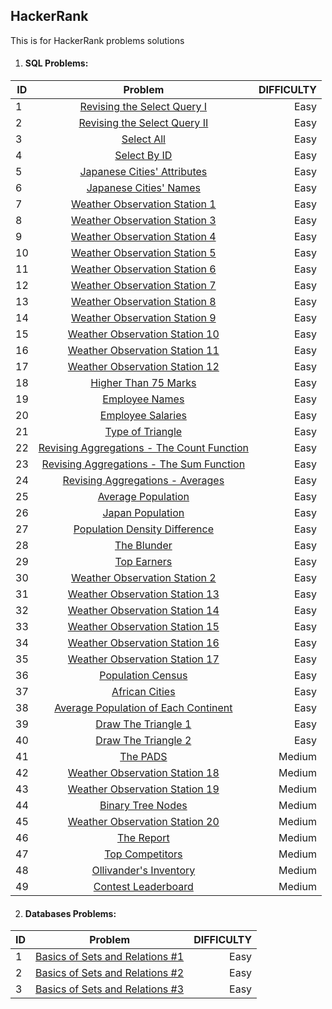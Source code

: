 ## HackerRank
This is for HackerRank problems solutions

1. #### SQL Problems:

| ID     | Problem                                                                                                | DIFFICULTY  |
| -------|:------------------------------------------------------------------------------------------------------:| -----------:|
| 1      | [Revising the Select Query I](https://www.hackerrank.com/challenges/revising-the-select-query)         | Easy        |
| 2      | [Revising the Select Query II](https://www.hackerrank.com/challenges/revising-the-select-query-2)      | Easy        |
| 3      | [Select All](https://www.hackerrank.com/challenges/select-all-sql)                                     | Easy        |
| 4      | [Select By ID](https://www.hackerrank.com/challenges/select-by-id)                                     | Easy        |
| 5      | [Japanese Cities' Attributes](https://www.hackerrank.com/challenges/japanese-cities-attributes)        | Easy        |
| 6      | [Japanese Cities' Names](https://www.hackerrank.com/challenges/japanese-cities-name)                   | Easy        |
| 7      | [Weather Observation Station 1](https://www.hackerrank.com/challenges/weather-observation-station-1)   | Easy        |
| 8      | [Weather Observation Station 3](https://www.hackerrank.com/challenges/weather-observation-station-3)   | Easy        |
| 9      | [Weather Observation Station 4](https://www.hackerrank.com/challenges/weather-observation-station-4)   | Easy        |
| 10     | [Weather Observation Station 5](https://www.hackerrank.com/challenges/weather-observation-station-5)   | Easy        |
| 11     | [Weather Observation Station 6](https://www.hackerrank.com/challenges/weather-observation-station-6)   | Easy        |
| 12     | [Weather Observation Station 7](https://www.hackerrank.com/challenges/weather-observation-station-7)   | Easy        |
| 13     | [Weather Observation Station 8](https://www.hackerrank.com/challenges/weather-observation-station-8)   | Easy        |
| 14     | [Weather Observation Station 9](https://www.hackerrank.com/challenges/weather-observation-station-9)   | Easy        |
| 15     | [Weather Observation Station 10](https://www.hackerrank.com/challenges/weather-observation-station-10) | Easy        |
| 16     | [Weather Observation Station 11](https://www.hackerrank.com/challenges/weather-observation-station-11) | Easy        |
| 17     | [Weather Observation Station 12](https://www.hackerrank.com/challenges/weather-observation-station-12) | Easy        |
| 18     | [Higher Than 75 Marks](https://www.hackerrank.com/challenges/more-than-75-marks)                       | Easy        |
| 19     | [Employee Names](https://www.hackerrank.com/challenges/name-of-employees)                              | Easy        |
| 20     | [Employee Salaries](https://www.hackerrank.com/challenges/salary-of-employees)                         | Easy        |
| 21     | [Type of Triangle](https://www.hackerrank.com/challenges/what-type-of-triangle)                        | Easy        |
| 22     | [Revising Aggregations - The Count Function](https://www.hackerrank.com/challenges/revising-aggregations-the-average-function) | Easy        |
| 23     | [Revising Aggregations - The Sum Function](https://www.hackerrank.com/challenges/revising-aggregations-sum)                    | Easy        |
| 24     | [Revising Aggregations - Averages](https://www.hackerrank.com/challenges/revising-aggregations-the-average-function)           | Easy        |
| 25     | [Average Population](https://www.hackerrank.com/challenges/average-population)                         | Easy        |
| 26     | [Japan Population](https://www.hackerrank.com/challenges/japan-population)                             | Easy        |
| 27     | [Population Density Difference](https://www.hackerrank.com/challenges/population-density-difference)   | Easy        |
| 28     | [The Blunder](https://www.hackerrank.com/challenges/the-blunder)                                       | Easy        |
| 29     | [Top Earners](https://www.hackerrank.com/challenges/earnings-of-employees)                             | Easy        |
| 30     | [Weather Observation Station 2](https://www.hackerrank.com/challenges/weather-observation-station-2)   | Easy        |
| 31     | [Weather Observation Station 13](https://www.hackerrank.com/challenges/weather-observation-station-13) | Easy        |
| 32     | [Weather Observation Station 14](https://www.hackerrank.com/challenges/weather-observation-station-14) | Easy        |
| 33     | [Weather Observation Station 15](https://www.hackerrank.com/challenges/weather-observation-station-15) | Easy        |
| 34     | [Weather Observation Station 16](https://www.hackerrank.com/challenges/weather-observation-station-16) | Easy        |
| 35     | [Weather Observation Station 17](https://www.hackerrank.com/challenges/weather-observation-station-17) | Easy        |
| 36     | [Population Census](https://www.hackerrank.com/challenges/asian-population)                            | Easy        |
| 37     | [African Cities](https://www.hackerrank.com/challenges/african-cities)                                 | Easy        |
| 38     | [Average Population of Each Continent](https://www.hackerrank.com/challenges/average-population-of-each-continent)             | Easy        |
| 39     | [Draw The Triangle 1](https://www.hackerrank.com/challenges/draw-the-triangle-1)                       | Easy        |
| 40     | [Draw The Triangle 2](https://www.hackerrank.com/challenges/draw-the-triangle-2)                       | Easy        |
| 41     | [The PADS](https://www.hackerrank.com/challenges/the-pads)                                             | Medium      |
| 42     | [Weather Observation Station 18](https://www.hackerrank.com/challenges/weather-observation-station-18) | Medium      |
| 43     | [Weather Observation Station 19](https://www.hackerrank.com/challenges/weather-observation-station-19) | Medium      |
| 44     | [Binary Tree Nodes](https://www.hackerrank.com/challenges/binary-search-tree-1)                        | Medium      |
| 45     | [Weather Observation Station 20](https://www.hackerrank.com/challenges/weather-observation-station-20) | Medium      |
| 46     | [The Report](https://www.hackerrank.com/challenges/the-report)                                         | Medium      |
| 47     | [Top Competitors](https://www.hackerrank.com/challenges/full-score)                                    | Medium      |
| 48     | [Ollivander's Inventory](https://www.hackerrank.com/challenges/harry-potter-and-wands)                 | Medium      |
| 49     | [Contest Leaderboard](https://www.hackerrank.com/challenges/contest-leaderboard)                       | Medium      |



2. #### Databases Problems:

| ID     | Problem                                                                                                          | DIFFICULTY  |
| -------|:----------------------------------------------------------------------------------------------------------------:| -----------:|
| 1      | [Basics of Sets and Relations #1](https://www.hackerrank.com/challenges/basics-of-sets-and-relational-algebra-1) | Easy        |
| 2      | [Basics of Sets and Relations #2](https://www.hackerrank.com/challenges/basics-of-sets-and-relational-algebra-2) | Easy        |
| 3      | [Basics of Sets and Relations #3](https://www.hackerrank.com/challenges/basics-of-sets-and-relational-algebra-3) | Easy        |

